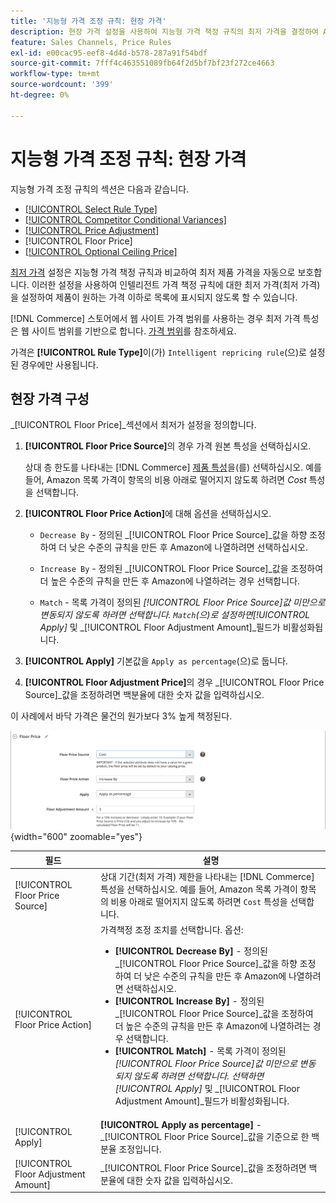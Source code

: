 ```yaml
---
title: '지능형 가격 조정 규칙: 현장 가격'
description: 현장 가격 설정을 사용하여 지능형 가격 책정 규칙의 최저 가격을 결정하여 Amazon 목록을 관리할 수 있습니다.
feature: Sales Channels, Price Rules
exl-id: e00cac95-eef8-4d4d-b578-287a91f54bdf
source-git-commit: 7fff4c463551089fb64f2d5bf7bf23f272ce4663
workflow-type: tm+mt
source-wordcount: '399'
ht-degree: 0%

---
```


# 지능형 가격 조정 규칙: 현장 가격

지능형 가격 조정 규칙의 섹션은 다음과 같습니다.

- [[!UICONTROL Select Rule Type]](./intelligent-repricing-rules.md)
- [[!UICONTROL Competitor Conditional Variances]](./competitor-conditional-variances.md)
- [[!UICONTROL Price Adjustment]](./price-adjustment.md)
- [!UICONTROL Floor Price]
- [[!UICONTROL Optional Ceiling Price]](./optional-ceiling-price.md)

[최저 가격](./floor-price.md) 설정은 지능형 가격 책정 규칙과 비교하여 최저 제품 가격을 자동으로 보호합니다. 이러한 설정을 사용하여 인텔리전트 가격 책정 규칙에 대한 최저 가격(최저 가격)을 설정하여 제품이 원하는 가격 이하로 목록에 표시되지 않도록 할 수 있습니다.

[!DNL Commerce] 스토어에서 웹 사이트 가격 범위를 사용하는 경우 최저 가격 특성은 웹 사이트 범위를 기반으로 합니다. [가격 범위](./price-scope.md)를 참조하세요.

가격은 **[!UICONTROL Rule Type]**&#x200B;이(가) `Intelligent repricing rule`(으)로 설정된 경우에만 사용됩니다.

## 현장 가격 구성

_[!UICONTROL Floor Price]_섹션에서 최저가 설정을 정의합니다.

1. **[!UICONTROL Floor Price Source]**&#x200B;의 경우 가격 원본 특성을 선택하십시오.

   상대 층 한도를 나타내는 [!DNL Commerce] [제품 특성](https://experienceleague.adobe.com/docs/commerce-admin/catalog/product-attributes/product-attributes.html)을(를) 선택하십시오. 예를 들어, Amazon 목록 가격이 항목의 비용 아래로 떨어지지 않도록 하려면 *Cost* 특성을 선택합니다.

1. **[!UICONTROL Floor Price Action]**&#x200B;에 대해 옵션을 선택하십시오.

   - `Decrease By` - 정의된 _[!UICONTROL Floor Price Source]_값을 하향 조정하여 더 낮은 수준의 규칙을 만든 후 Amazon에 나열하려면 선택하십시오.

   - `Increase By` - 정의된 _[!UICONTROL Floor Price Source]_값을 조정하여 더 높은 수준의 규칙을 만든 후 Amazon에 나열하려는 경우 선택합니다.

   - `Match` - 목록 가격이 정의된 _[!UICONTROL Floor Price Source]_값 미만으로 변동되지 않도록 하려면 선택합니다. `Match`(으)로 설정하면_[!UICONTROL Apply]_ 및 _[!UICONTROL Floor Adjustment Amount]_필드가 비활성화됩니다.

1. **[!UICONTROL Apply]** 기본값을 `Apply as percentage`(으)로 둡니다.

1. **[!UICONTROL Floor Adjustment Price]**&#x200B;의 경우 _[!UICONTROL Floor Price Source]_값을 조정하려면 백분율에 대한 숫자 값을 입력하십시오.

이 사례에서 바닥 가격은 물건의 원가보다 3% 높게 책정된다.

![지능형 가격 조정 규칙 예 - 최저 가격](assets/ob-intelligent-pricde-rule-floor-price.png){width="600" zoomable="yes"}

| 필드 | 설명 |
|--------------------------------------|---------------------------------------------------------------------------------------------------------------------------------------------------------------------------------------------------------------------------------------------------------------------------------------------------------------------------------------------------------------------------------------------------------------------------------------------------------------------------------------------------------------------------------------------------------------------------------------------------------------------------------------------------------------------------------------------------------------------------------------|
| [!UICONTROL Floor Price Source] | 상대 기간(최저 가격) 제한을 나타내는 [!DNL Commerce] 특성을 선택하십시오. 예를 들어, Amazon 목록 가격이 항목의 비용 아래로 떨어지지 않도록 하려면 `Cost` 특성을 선택합니다. |
| [!UICONTROL Floor Price Action] | 가격책정 조정 조치를 선택합니다. 옵션:<ul><li>**[!UICONTROL Decrease By]** - 정의된 _[!UICONTROL Floor Price Source]_값을 하향 조정하여 더 낮은 수준의 규칙을 만든 후 Amazon에 나열하려면 선택하십시오.</li><li>**[!UICONTROL Increase By]** - 정의된 _[!UICONTROL Floor Price Source]_값을 조정하여 더 높은 수준의 규칙을 만든 후 Amazon에 나열하려는 경우 선택합니다.</li><li>**[!UICONTROL Match]** - 목록 가격이 정의된 _[!UICONTROL Floor Price Source]_값 미만으로 변동되지 않도록 하려면 선택합니다. 선택하면_[!UICONTROL Apply]_ 및 _[!UICONTROL Floor Adjustment Amount]_필드가 비활성화됩니다.</li></ul> |
| [!UICONTROL Apply] | **[!UICONTROL Apply as percentage]** - _[!UICONTROL Floor Price Source]_값을 기준으로 한 백분율 조정입니다. |
| [!UICONTROL Floor Adjustment Amount] | _[!UICONTROL Floor Price Source]_값을 조정하려면 백분율에 대한 숫자 값을 입력하십시오. |
